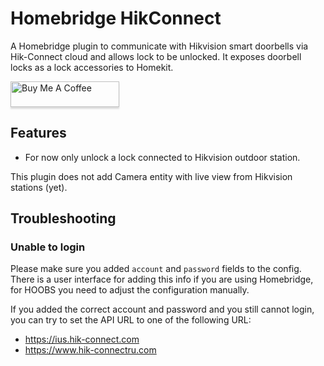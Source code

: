 # Homebridge HikConnect

A Homebridge plugin to communicate with Hikvision smart doorbells via Hik-Connect cloud and allows lock to be unlocked. It exposes doorbell locks as a lock accessories to Homekit.

<a href="https://www.buymeacoffee.com/judge" target="_blank"><img src="https://www.buymeacoffee.com/assets/img/custom_images/orange_img.png" alt="Buy Me A Coffee" style="height: 41px !important;width: 174px !important;box-shadow: 0px 3px 2px 0px rgba(190, 190, 190, 0.5) !important;-webkit-box-shadow: 0px 3px 2px 0px rgba(190, 190, 190, 0.5) !important;" ></a>


## Features

- For now only unlock a lock connected to Hikvision outdoor station.

This plugin does not add Camera entity with live view from Hikvision stations (yet).

## Troubleshooting

### Unable to login

Please make sure you added `account` and `password` fields to the config. There is a user interface for adding this info if you are using Homebridge, for HOOBS you need to adjust the configuration manually. 

If you added the correct account and password and you still cannot login, you can try to set the API URL to one of the following URL:
- https://ius.hik-connect.com
- https://www.hik-connectru.com